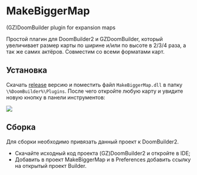 # MakeBiggerMap
(GZ)DoomBuilder plugin for expansion maps

Простой плагин для DoomBuilder2 и GZDoomBuilder, который увеличивает размер карты по ширине и/или по высоте в 2/3/4 раза, а так же самих актёров. Совместим со всеми форматами карт.

## Установка

Скачать [release](https://github.com/HarkBack/MakeBiggerMap/releases) версию и поместить файл `MakeBiggerMap.dll` в папку `\%DoomBuilder%\Plugins`. После чего откройте любую карту и увидите новую кнопку в панели инструментов:

<img src="https://i.imgur.com/MxWveKO.jpg">

## Сборка

Для сборки необходимо привязать данный проект к DoomBuilder2.
* Скачайте исходный код проекта (GZ)DoomBuilder2 и откройте в IDE;
* Добавить в проект MakeBiggerMap и в Preferences добавить ссылку на открытый проект Builder.
